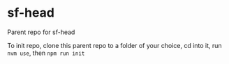 # sf-head
Parent repo for sf-head

To init repo, clone this parent repo to a folder of your choice, cd into it, run `nvm use`, then `npm run init`